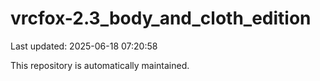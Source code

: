 # vrcfox-2.3_body_and_cloth_edition

Last updated: 2025-06-18 07:20:58

This repository is automatically maintained.
